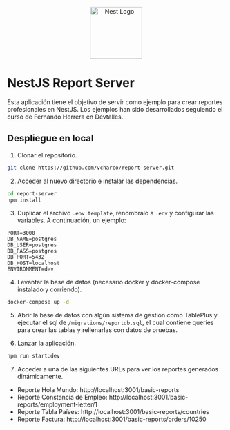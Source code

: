 <p align="center">
  <a href="http://nestjs.com/" target="blank"><img src="https://nestjs.com/img/logo-small.svg" width="120" alt="Nest Logo" /></a>
</p>

# NestJS Report Server

Esta aplicación tiene el objetivo de servir como ejemplo para crear reportes profesionales en NestJS. Los ejemplos han sido desarrollados seguiendo el curso de Fernando Herrera en Devtalles.

## Despliegue en local

1. Clonar el repositorio.

```bash
git clone https://github.com/vcharco/report-server.git
```

2. Acceder al nuevo directorio e instalar las dependencias.

```bash
cd report-server
npm install
```

3. Duplicar el archivo `.env.template`, renombralo a `.env` y configurar las variables. A continuación, un ejemplo:

```text
PORT=3000
DB_NAME=postgres
DB_USER=postgres
DB_PASS=postgres
DB_PORT=5432
DB_HOST=localhost
ENVIRONMENT=dev
```

4. Levantar la base de datos (necesario docker y docker-compose instalado y corriendo).

```bash
docker-compose up -d
```

5. Abrir la base de datos con algún sistema de gestión como TablePlus y ejecutar el sql de `/migrations/reportdb.sql`, el cual contiene queries para crear las tablas y rellenarlas con datos de pruebas.

6. Lanzar la aplicación.

```bash
npm run start:dev
```

7. Acceder a una de las siguientes URLs para ver los reportes generados dinámicamente.

- Reporte Hola Mundo: http://localhost:3001/basic-reports
- Reporte Constancia de Empleo: http://localhost:3001/basic-reports/employment-letter/1
- Reporte Tabla Países: http://localhost:3001/basic-reports/countries
- Reporte Factura: http://localhost:3001/basic-reports/orders/10250
